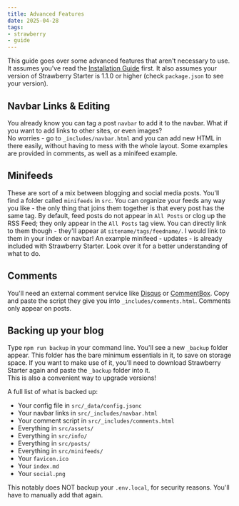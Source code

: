 ```yaml
---
title: Advanced Features
date: 2025-04-28
tags:
- strawberry
- guide
---
```

This guide goes over some advanced features that aren't necessary to use. It assumes you've read the [Installation Guide](/posts/example_posts/installation/) first. It also assumes your version of Strawberry Starter is 1.1.0 or higher (check `package.json` to see your version).

## Navbar Links & Editing
You already know you can tag a post `navbar` to add it to the navbar. What if you want to add links to other sites, or even images?  
No worries - go to `_includes/navbar.html` and you can add new HTML in there easily, without having to mess with the whole layout. Some examples are provided in comments, as well as a minifeed example.

## Minifeeds
These are sort of a mix between blogging and social media posts. You'll find a folder called `minifeeds` in `src`. You can organize your feeds any way you like - the only thing that joins them together is that every post has the same tag. By default, feed posts do not appear in `All Posts` or clog up the RSS Feed; they only appear in the `All Posts` tag view. You can directly link to them though - they'll appear at `sitename/tags/feedname/`. I would link to them in your index or navbar! An example minifeed - updates - is already included with Strawberry Starter. Look over it for a better understanding of what to do.

## Comments
You'll need an external comment service like [Disqus](https://disqus.com/) or [CommentBox](https://commentbox.io/). Copy and paste the script they give you into `_includes/comments.html`. Comments only appear on posts.

## Backing up your blog
Type `npm run backup` in your command line. You'll see a new `_backup` folder appear. This folder has the bare minimum essentials in it, to save on storage space. If you want to make use of it, you'll need to download Strawberry Starter again and paste the `_backup` folder into it.  
This is also a convenient way to upgrade versions!

A full list of what is backed up:
- Your config file in `src/_data/config.jsonc`
- Your navbar links in `src/_includes/navbar.html`
- Your comment script in `src/_includes/comments.html`
- Everything in `src/assets/`
- Everything in `src/info/`
- Everything in `src/posts/`
- Everything in `src/minifeeds/`
- Your `favicon.ico`
- Your `index.md`
- Your `social.png`

This notably does NOT backup your `.env.local`, for security reasons. You'll have to manually add that again.